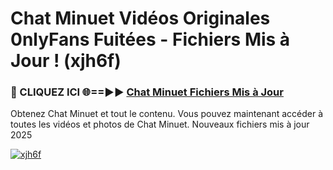 # Chat Minuet Vidéos Originales 0nlyFans Fuitées - Fichiers Mis à Jour ! (xjh6f)

<h3>🔴 CLIQUEZ ICI 🌐==►► <a href="https://tinyurl.com/2pmr4ezf" rel="nofollow">Chat Minuet Fichiers Mis à Jour</a></h3>

Obtenez Chat Minuet et tout le contenu. Vous pouvez maintenant accéder à toutes les vidéos et photos de Chat Minuet. Nouveaux fichiers mis à jour 2025

[![xjh6f](https://i.imgur.com/6SNvagu.gif)](https://tinyurl.com/2pmr4ezf)
